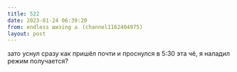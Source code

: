 ```yaml
---
title: 522
date: 2023-01-24 06:39:20
from: endless шизing ⍼ (channel1162404975)
layout: post
---
```


зато уснул сразу как пришёл почти и проснулся в 5:30
эта чё, я наладил режим получается?
